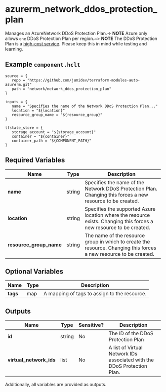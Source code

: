 # azurerm_network_ddos_protection_plan

Manages an AzureNetwork DDoS Protection Plan.-> **NOTE** Azure only allows `one` DDoS Protection Plan per region.~> **NOTE** The DDoS Protection Plan is a [high-cost service](https://azure.microsoft.com/en-us/pricing/details/ddos-protection/#pricing). Please keep this in mind while testing and learning.

## Example `component.hclt`

```hcl
source = {
   repo = "https://github.com/jumidev/terraform-modules-auto-azurerm.git"   
   path = "network/network_ddos_protection_plan"   
}

inputs = {
   name = "Specifies the name of the Network DDoS Protection Plan..."   
   location = "${location}"   
   resource_group_name = "${resource_group}"   
}

tfstate_store = {
   storage_account = "${storage_account}"   
   container = "${container}"   
   container_path = "${COMPONENT_PATH}"   
}

```

## Required Variables

| Name | Type |  Description |
| ---- | --------- |  ----------- |
| **name** | string |  Specifies the name of the Network DDoS Protection Plan. Changing this forces a new resource to be created. | 
| **location** | string |  Specifies the supported Azure location where the resource exists. Changing this forces a new resource to be created. | 
| **resource_group_name** | string |  The name of the resource group in which to create the resource. Changing this forces a new resource to be created. | 

## Optional Variables

| Name | Type |  Description |
| ---- | --------- |  ----------- |
| **tags** | map |  A mapping of tags to assign to the resource. | 



## Outputs

| Name | Type | Sensitive? | Description |
| ---- | ---- | --------- | --------- |
| **id** | string | No  | The ID of the DDoS Protection Plan | 
| **virtual_network_ids** | list | No  | A list of Virtual Network IDs associated with the DDoS Protection Plan. | 

Additionally, all variables are provided as outputs.
